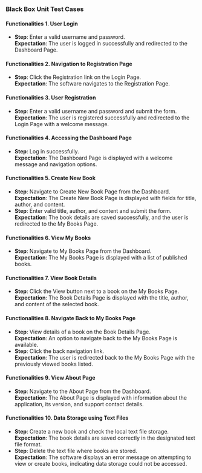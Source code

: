 ### Black Box Unit Test Cases  

#### Functionalities  1. User Login  
- **Step**: Enter a valid username and password.  
  **Expectation**: The user is logged in successfully and redirected to the Dashboard Page.  

#### Functionalities  2. Navigation to Registration Page  
- **Step**: Click the Registration link on the Login Page.  
  **Expectation**: The software navigates to the Registration Page.  

#### Functionalities  3. User Registration  
- **Step**: Enter a valid username and password and submit the form.  
  **Expectation**: The user is registered successfully and redirected to the Login Page with a welcome message.  

#### Functionalities  4. Accessing the Dashboard Page  
- **Step**: Log in successfully.  
  **Expectation**: The Dashboard Page is displayed with a welcome message and navigation options.  

#### Functionalities  5. Create New Book  
- **Step**: Navigate to Create New Book Page from the Dashboard.  
  **Expectation**: The Create New Book Page is displayed with fields for title, author, and content.  
- **Step**: Enter valid title, author, and content and submit the form.  
  **Expectation**: The book details are saved successfully, and the user is redirected to the My Books Page.  


#### Functionalities  6. View My Books  
- **Step**: Navigate to My Books Page from the Dashboard.  
  **Expectation**: The My Books Page is displayed with a list of published books.  

#### Functionalities  7. View Book Details  
- **Step**: Click the View button next to a book on the My Books Page.  
  **Expectation**: The Book Details Page is displayed with the title, author, and content of the selected book.  

#### Functionalities  8. Navigate Back to My Books Page  
- **Step**: View details of a book on the Book Details Page.  
  **Expectation**: An option to navigate back to the My Books Page is available.  
- **Step**: Click the back navigation link.  
  **Expectation**: The user is redirected back to the My Books Page with the previously viewed books listed.  

#### Functionalities  9. View About Page  
- **Step**: Navigate to the About Page from the Dashboard.  
  **Expectation**: The About Page is displayed with information about the application, its version, and support contact details.  


#### Functionalities  10. Data Storage using Text Files  
- **Step**: Create a new book and check the local text file storage.  
  **Expectation**: The book details are saved correctly in the designated text file format.  
- **Step**: Delete the text file where books are stored.  
  **Expectation**: The software displays an error message on attempting to view or create books, indicating data storage could not be accessed.  